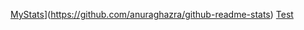 [MyStats](https://github-readme-stats.vercel.app/api?username=sarwinr&show_icons=true&theme=gruvbox)](https://github.com/anuraghazra/github-readme-stats)
[Test](https://www.google.com/)
